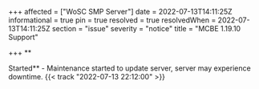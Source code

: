 +++
affected = ["WoSC SMP Server"]
date = 2022-07-13T14:11:25Z
informational = true
pin = true
resolved = true
resolvedWhen = 2022-07-13T14:11:25Z
section = "issue"
severity = "notice"
title = "MCBE 1.19.10 Support"

+++
**  
  
Started** - Maintenance started to update server, server may experience downtime. {{< track "2022-07-13 22:12:00" >}}